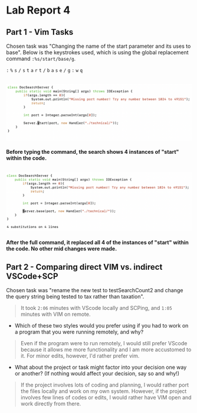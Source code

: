 # Lab Report 4
## Part 1 - Vim Tasks
Chosen task was "Changing the name of the start parameter and its uses to base".
Below is the keystrokes used, which is using the global replacement command `:%s/start/base/g`.

`:` `%` `s` `/` `s` `t` `a` `r` `t` `/` `b` `a` `s` `e` `/` `g` `:` `w` `q`

![beforeVIM](./beforeVIM.png)
---
**Before typing the command, the search shows 4 instances of "start" within the code.**

![afterVIM](./afterVIM.png)
---
**After the full command, it replaced all 4 of the instances of "start" within the code. No other mid changes were made.**

## Part 2 - Comparing direct VIM vs. indirect VSCode+SCP
Chosen task was "rename the new test to testSearchCount2 and change the query string being tested to tax rather than taxation". 
> It took `2:06` minutes with VScode locally and SCPing, and `1:05` minutes with VIM on remote.

* Which of these two styles would you prefer using if you had to work on a program that you were running remotely, and why?
>Even if the program were to run remotely, I would still prefer VScode because it allows me more functionality and I am more accustomed to it.
For minor edits, however, I'd rather prefer vim.

* What about the project or task might factor into your decision one way or another? (If nothing would affect your decision, say so and why!)
>If the project involves lots of coding and planning, I would rather port the files locally and work on my own system. However, if the project involves few lines of codes or edits, I would rather have VIM open and work directly from there.
